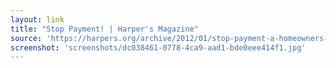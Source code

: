 ```yaml
---
layout: link
title: "Stop Payment! | Harper's Magazine"
source: 'https://harpers.org/archive/2012/01/stop-payment-a-homeowners-revolt-against-the-banks/'
screenshot: 'screenshots/dc038461-0778-4ca9-aad1-bde0eee414f1.jpg'
---
```


